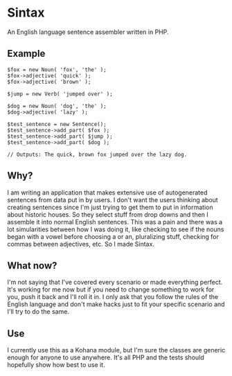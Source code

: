 # Sintax

An English language sentence assembler written in PHP.

## Example

	$fox = new Noun( 'fox', 'the' );
	$fox->adjective( 'quick' );
	$fox->adjective( 'brown' );

	$jump = new Verb( 'jumped over' );

	$dog = new Noun( 'dog', 'the' );
	$dog->adjective( 'lazy' );

	$test_sentence = new Sentence();
	$test_sentence->add_part( $fox );
	$test_sentence->add_part( $jump );
	$test_sentence->add_part( $dog );

    // Outputs: The quick, brown fox jumped over the lazy dog.

## Why?

I am writing an application that makes extensive use of autogenerated sentences from data put in by users. I don't want the users thinking about creating sentences since I'm just trying to get them to put in information about historic houses. So they select stuff from drop downs and then I assemble it into normal English sentences. This was a pain and there was a lot simularities between how I was doing it, like checking to see if the nouns began with a vowel before choosing a or an, pluralizing stuff, checking for commas between adjectives, etc. So I made Sintax.

## What now?

I'm not saying that I've covered every scenario or made everything perfect. It's working for me now but if you need to change something to work for you, push it back and I'll roll it in. I only ask that you follow the rules of the English language and don't make hacks just to fit your specific scenario and I'll try to do the same.

## Use

I currently use this as a Kohana module, but I'm sure the classes are generic enough for anyone to use anywhere. It's all PHP and the tests should hopefully show how best to use it.
